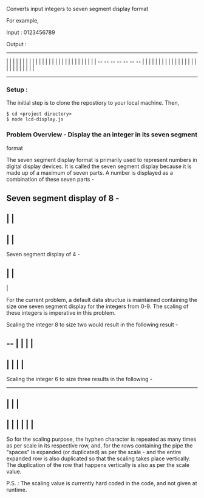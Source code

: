 Converts input integers to seven segment display format

For example,

Input : 0123456789

Output :

 --        --   --        --   --  --   --   --
|  |    |    |    | |  | |    |      | |  | |  |
|  |    |    |    | |  | |    |      | |  | |  |
           --   --   --   --   --       --   --
|  |    | |       |    |    | |  |   | |  |    |
|  |    | |       |    |    | |  |   | |  |    |
 --        --   --        --   --       --   --

### Setup :

The initial step is to clone the repostiory to your local machine.
Then,
```
$ cd <project directory>
$ node lcd-display.js
```

### Problem Overview - Display the an integer in its seven segment 
format

The seven segment display format is primarily used to represent numbers 
in digital display devices. It is called the seven segment display 
because it is made up of a maximum of seven parts. A number is displayed 
as a combination of these seven parts - 

Seven segment display of 8 -
 - 
| |
 - 
| |
 - 

Seven segment display of 4 -

| |
 - 
  |


For the current problem, a default data structue is maintained containing the size 
one seven segment display for the integers from 0-9. The scaling of these integers is 
imperative in this problem. 

Scaling the integer 8 to size two would result in the following result -

 -- 
|  |
|  |
 --
|  |
|  |
 --

Scaling the integer 6 to size three results in the following -

 ---
|
|
|
 ---
|   |
|   |
|   |
 ---

So for the scaling purpose, the hyphen character is repeated as many times as per 
scale in its respective row, and, for the rows containing the pipe the "spaces" is 
expanded (or duplicated) as per the scale - and the entire expanded row is also 
duplicated so that the scaling takes place vertically. The duplication of the row 
that happens vertically is also as per the scale value.


P.S. : The scaling value is currently hard coded in the code, and not given at 
runtime.
